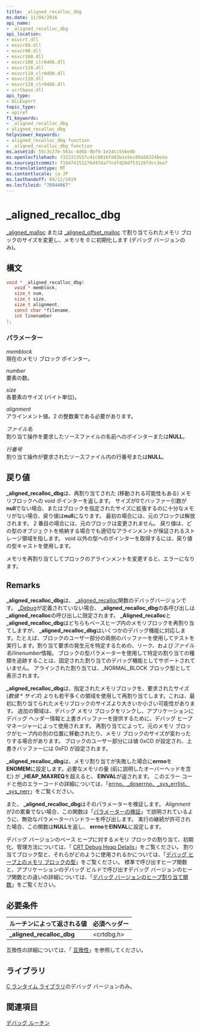 ```yaml
---
title: _aligned_recalloc_dbg
ms.date: 11/04/2016
api_name:
- _aligned_recalloc_dbg
api_location:
- msvcrt.dll
- msvcr80.dll
- msvcr90.dll
- msvcr100.dll
- msvcr100_clr0400.dll
- msvcr110.dll
- msvcr110_clr0400.dll
- msvcr120.dll
- msvcr120_clr0400.dll
- ucrtbase.dll
api_type:
- DLLExport
topic_type:
- apiref
f1_keywords:
- _aligned_recalloc_dbg
- aligned_recalloc_dbg
helpviewer_keywords:
- aligned_recalloc_dbg function
- _aligned_recalloc_dbg function
ms.assetid: 55c3c27e-561c-4d6b-9bf9-1e34cc556e4b
ms.openlocfilehash: f322313557c41c0816fdd3b1e5ec89a50324beda
ms.sourcegitcommit: f19474151276d47da77cdfd20df53128fdcc3ea7
ms.translationtype: MT
ms.contentlocale: ja-JP
ms.lasthandoff: 09/12/2019
ms.locfileid: "70944067"
---
```

# <a name="_aligned_recalloc_dbg"></a>_aligned_recalloc_dbg

[_aligned_malloc](aligned-malloc.md) または [_aligned_offset_malloc](aligned-offset-malloc.md) で割り当てられたメモリ ブロックのサイズを変更し、メモリを 0 に初期化します (デバッグ バージョンのみ)。

## <a name="syntax"></a>構文

```C
void * _aligned_recalloc_dbg(
   void * memblock,
   size_t num,
   size_t size,
   size_t alignment,
   const char *filename,
   int linenumber
);
```

### <a name="parameters"></a>パラメーター

*memblock*<br/>
現在のメモリ ブロック ポインター。

*number*<br/>
要素の数。

*size*<br/>
各要素のサイズ (バイト単位)。

*alignment*<br/>
アラインメント値。2 の整数乗である必要があります。

*ファイル名*<br/>
割り当て操作を要求したソースファイルの名前へのポインターまたは**NULL**。

*行番号*<br/>
割り当て操作が要求されたソースファイル内の行番号または**NULL**。

## <a name="return-value"></a>戻り値

**_aligned_recalloc_dbg**は、再割り当てされた (移動される可能性もある) メモリブロックへの void ポインターを返します。 サイズが0でバッファー引数が**null**でない場合、またはブロックを指定されたサイズに拡張するのに十分なメモリがない場合、戻り値は**null**になります。 最初の場合には、元のブロックは解放されます。 2 番目の場合には、元のブロックは変更されません。 戻り値は、どの型のオブジェクトを格納する場合でも適切なアラインメントが保証されるストレージ領域を指します。 void 以外の型へのポインターを取得するには、戻り値の型キャストを使用します。

メモリを再割り当てしてブロックのアラインメントを変更すると、エラーになります。

## <a name="remarks"></a>Remarks

**_aligned_recalloc_dbg**は、 [_aligned_recalloc](aligned-recalloc.md)関数のデバッグバージョンです。 [_Debug](../../c-runtime-library/debug.md)が定義されていない場合、 **_aligned_recalloc_dbg**の各呼び出しは **_aligned_recalloc**の呼び出しに限定されます。 **_Aligned_recalloc**と **_aligned_recalloc_dbg**はどちらもベースヒープ内のメモリブロックを再割り当てしますが、 **_aligned_recalloc_dbg**はいくつかのデバッグ機能に対応します。たとえば、ブロックのユーザー部分の両側のバッファーを使用してテストを実行します。割り当て要求の発生元を特定するための、リーク、および*ファイル名*/*linenumber*情報。 ブロックの型パラメーターを使用して特定の割り当ての種類を追跡することは、固定された割り当てのデバッグ機能としてサポートされていません。 アラインされた割り当ては、_NORMAL_BLOCK ブロック型として表示されます。

**_aligned_recalloc_dbg**は、指定されたメモリブロックを、要求されたサイズ (*数値* * *サイズ*) よりも若干多くの領域を使用して再割り当てします。これは、最初に割り当てられたメモリブロックのサイズより大きいか小さい可能性があります。 追加の領域は、デバッグ メモリ ブロックをリンクし、アプリケーションにデバッグ ヘッダー情報と上書きバッファーを提供するために、デバッグ ヒープ マネージャーによって使用されます。 再割り当てによって、元のメモリ ブロックがヒープ内の別の位置に移動されたり、メモリ ブロックのサイズが変わったりする場合があります。 ブロックのユーザー部分には値 0xCD が設定され、上書きバッファーには 0xFD が設定されます。

**_aligned_recalloc_dbg**は、メモリ割り当てが失敗した場合に**errno**を**ENOMEM**に設定します。必要なメモリの量 (前に説明したオーバーヘッドを含む) が **_HEAP_MAXREQ**を超えると、 **EINVAL**が返されます。 このエラー コードと他のエラーコードの詳細については、「[errno、_doserrno、_sys_errlist、_sys_nerr](../../c-runtime-library/errno-doserrno-sys-errlist-and-sys-nerr.md)」をご覧ください。

また、 **_aligned_recalloc_dbg**はそのパラメーターを検証します。 *Alignment*が2の累乗でない場合、この関数は「[パラメーターの検証](../../c-runtime-library/parameter-validation.md)」で説明されているように、無効なパラメーターハンドラーを呼び出します。 実行の継続が許可された場合、この関数は**NULL**を返し、 **errno**を**EINVAL**に設定します。

デバッグ バージョンのベース ヒープに対するメモリ ブロックの割り当て、初期化、管理方法については、「 [CRT Debug Heap Details](/visualstudio/debugger/crt-debug-heap-details)」をご覧ください。 割り当てブロック型と、それらがどのように使用されるかについては、「[デバッグ ヒープ上のメモリ ブロックの型](/visualstudio/debugger/crt-debug-heap-details)」をご覧ください。 標準で呼び出すヒープ関数と、アプリケーションのデバッグ ビルドで呼び出すデバッグ バージョンのヒープ関数との違いの詳細については、「[デバッグ バージョンのヒープ割り当て関数](/visualstudio/debugger/debug-versions-of-heap-allocation-functions)」をご覧ください。

## <a name="requirements"></a>必要条件

|ルーチンによって返される値|必須ヘッダー|
|-------------|---------------------|
|**_aligned_recalloc_dbg**|\<crtdbg.h>|

互換性の詳細については、「 [互換性](../../c-runtime-library/compatibility.md)」を参照してください。

## <a name="libraries"></a>ライブラリ

[C ランタイム ライブラリ](../../c-runtime-library/crt-library-features.md)のデバッグ バージョンのみ。

## <a name="see-also"></a>関連項目

[デバッグ ルーチン](../../c-runtime-library/debug-routines.md)<br/>
